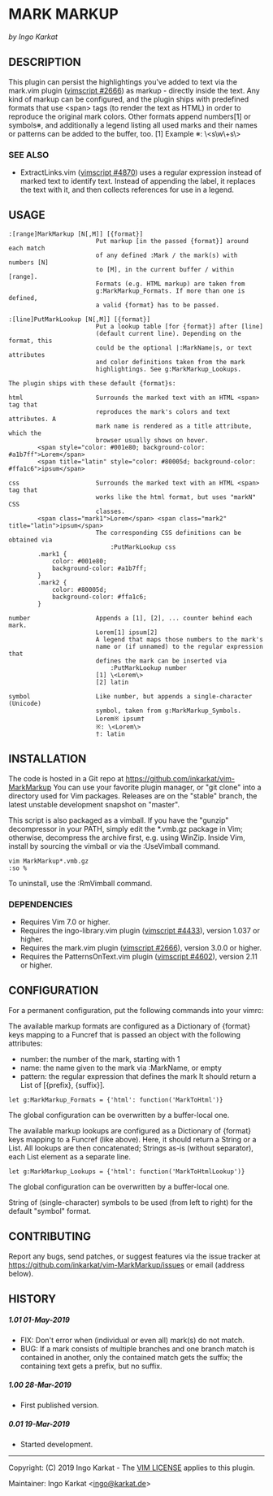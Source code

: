 MARK MARKUP
===============================================================================
_by Ingo Karkat_

DESCRIPTION
------------------------------------------------------------------------------

This plugin can persist the highlightings you've added to text via the
mark.vim plugin ([vimscript #2666](http://www.vim.org/scripts/script.php?script_id=2666)) as markup - directly inside the text. Any
kind of markup can be configured, and the plugin ships with predefined formats
that use &lt;span&gt; tags (to render the text as HTML) in order to reproduce the
original mark colors. Other formats append numbers[1] or symbols※, and
additionally a legend listing all used marks and their names or patterns can
be added to the buffer, too.                         [1] Example ※: \\&lt;s\\w\\+s\\&gt;

### SEE ALSO

- ExtractLinks.vim ([vimscript #4870](http://www.vim.org/scripts/script.php?script_id=4870)) uses a regular expression instead of
  marked text to identify text. Instead of appending the label, it replaces
  the text with it, and then collects references for use in a legend.

USAGE
------------------------------------------------------------------------------

    :[range]MarkMarkup [N[,M]] [{format}]
                            Put markup [in the passed {format}] around each match
                            of any defined :Mark / the mark(s) with numbers [N]
                            to [M], in the current buffer / within [range].
                            Formats (e.g. HTML markup) are taken from
                            g:MarkMarkup_Formats. If more than one is defined,
                            a valid {format} has to be passed.

    :[line]PutMarkLookup [N[,M]] [{format}]
                            Put a lookup table [for {format}] after [line]
                            (default current line). Depending on the format, this
                            could be the optional |:MarkName|s, or text attributes
                            and color definitions taken from the mark
                            highlightings. See g:MarkMarkup_Lookups.

    The plugin ships with these default {format}s:

    html                    Surrounds the marked text with an HTML <span> tag that
                            reproduces the mark's colors and text attributes. A
                            mark name is rendered as a title attribute, which the
                            browser usually shows on hover.
            <span style="color: #001e80; background-color: #a1b7ff">Lorem</span>
            <span title="latin" style="color: #80005d; background-color: #ffa1c6">ipsum</span>

    css                     Surrounds the marked text with an HTML <span> tag that
                            works like the html format, but uses "markN" CSS
                            classes.
            <span class="mark1">Lorem</span> <span class="mark2" title="latin">ipsum</span>
                            The corresponding CSS definitions can be obtained via
                                :PutMarkLookup css
            .mark1 {
                color: #001e80;
                background-color: #a1b7ff;
            }
            .mark2 {
                color: #80005d;
                background-color: #ffa1c6;
            }

    number                  Appends a [1], [2], ... counter behind each mark.
                            Lorem[1] ipsum[2]
                            A legend that maps those numbers to the mark's
                            name or (if unnamed) to the regular expression that
                            defines the mark can be inserted via
                                :PutMarkLookup number
                            [1] \<Lorem\>
                            [2] latin

    symbol                  Like number, but appends a single-character (Unicode)
                            symbol, taken from g:MarkMarkup_Symbols.
                            Lorem※ ipsum†
                            ※: \<Lorem\>
                            †: latin

INSTALLATION
------------------------------------------------------------------------------

The code is hosted in a Git repo at https://github.com/inkarkat/vim-MarkMarkup
You can use your favorite plugin manager, or "git clone" into a directory used
for Vim packages. Releases are on the "stable" branch, the latest unstable
development snapshot on "master".

This script is also packaged as a vimball. If you have the "gunzip"
decompressor in your PATH, simply edit the \*.vmb.gz package in Vim; otherwise,
decompress the archive first, e.g. using WinZip. Inside Vim, install by
sourcing the vimball or via the :UseVimball command.

    vim MarkMarkup*.vmb.gz
    :so %

To uninstall, use the :RmVimball command.

### DEPENDENCIES

- Requires Vim 7.0 or higher.
- Requires the ingo-library.vim plugin ([vimscript #4433](http://www.vim.org/scripts/script.php?script_id=4433)), version 1.037 or
  higher.
- Requires the mark.vim plugin ([vimscript #2666](http://www.vim.org/scripts/script.php?script_id=2666)), version 3.0.0 or higher.
- Requires the PatternsOnText.vim plugin ([vimscript #4602](http://www.vim.org/scripts/script.php?script_id=4602)), version 2.11 or
  higher.

CONFIGURATION
------------------------------------------------------------------------------

For a permanent configuration, put the following commands into your vimrc:

The available markup formats are configured as a Dictionary of {format} keys
mapping to a Funcref that is passed an object with the following attributes:
- number:   the number of the mark, starting with 1
- name:     the name given to the mark via :MarkName, or empty
- pattern:  the regular expression that defines the mark
It should return a List of [{prefix}, {suffix}].
 <!-- -->

    let g:MarkMarkup_Formats = {'html': function('MarkToHtml')}

The global configuration can be overwritten by a buffer-local one.

The available markup lookups are configured as a Dictionary of {format} keys
mapping to a Funcref (like above). Here, it should return a String or a List.
All lookups are then concatenated; Strings as-is (without separator), each
List element as a separate line.

    let g:MarkMarkup_Lookups = {'html': function('MarkToHtmlLookup')}

The global configuration can be overwritten by a buffer-local one.

String of (single-character) symbols to be used (from left to right) for the
default "symbol" format.

CONTRIBUTING
------------------------------------------------------------------------------

Report any bugs, send patches, or suggest features via the issue tracker at
https://github.com/inkarkat/vim-MarkMarkup/issues or email (address below).

HISTORY
------------------------------------------------------------------------------

##### 1.01    01-May-2019
- FIX: Don't error when (individual or even all) mark(s) do not match.
- BUG: If a mark consists of multiple branches and one branch match is
  contained in another, only the contained match gets the suffix; the
  containing text gets a prefix, but no suffix.

##### 1.00    28-Mar-2019
- First published version.

##### 0.01    19-Mar-2019
- Started development.

------------------------------------------------------------------------------
Copyright: (C) 2019 Ingo Karkat -
The [VIM LICENSE](http://vimdoc.sourceforge.net/htmldoc/uganda.html#license) applies to this plugin.

Maintainer:     Ingo Karkat &lt;ingo@karkat.de&gt;
